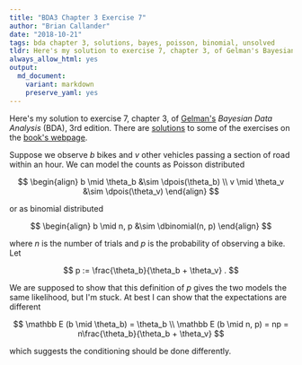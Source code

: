 ```yaml
---
title: "BDA3 Chapter 3 Exercise 7"
author: "Brian Callander"
date: "2018-10-21"
tags: bda chapter 3, solutions, bayes, poisson, binomial, unsolved 
tldr: Here's my solution to exercise 7, chapter 3, of Gelman's Bayesian Data Analysis (BDA), 3rd edition.
always_allow_html: yes
output: 
  md_document:
    variant: markdown
    preserve_yaml: yes
---
```


Here's my solution to exercise 7, chapter 3, of [Gelman's](https://andrewgelman.com/) *Bayesian Data Analysis* (BDA), 3rd edition. There are [solutions](http://www.stat.columbia.edu/~gelman/book/solutions.pdf) to some of the exercises on the [book's webpage](http://www.stat.columbia.edu/~gelman/book/).

<!--more-->

<div style="display:none">
  $\DeclareMathOperator{\dbinomial}{Binomial}
   \DeclareMathOperator{\dbern}{Bernoulli}
   \DeclareMathOperator{\dpois}{Poisson}
   \DeclareMathOperator{\dnorm}{Normal}
   \DeclareMathOperator{\dt}{t}
   \DeclareMathOperator{\dcauchy}{Cauchy}
   \DeclareMathOperator{\dexponential}{Exp}
   \DeclareMathOperator{\duniform}{Uniform}
   \DeclareMathOperator{\dgamma}{Gamma}
   \DeclareMathOperator{\dinvgamma}{InvGamma}
   \DeclareMathOperator{\invlogit}{InvLogit}
   \DeclareMathOperator{\logit}{Logit}
   \DeclareMathOperator{\ddirichlet}{Dirichlet}
   \DeclareMathOperator{\dbeta}{Beta}$
</div>



Suppose we observe $b$ bikes and $v$ other vehicles passing a section of road within an hour. We can model the counts as Poisson distributed 

$$
\begin{align}
  b \mid \theta_b &\sim \dpois(\theta_b)
  \\
  v \mid \theta_v &\sim \dpois(\theta_v)
\end{align}
$$

or as binomial distributed

$$
\begin{align}
  b \mid n, p &\sim \dbinomial(n, p)
\end{align}
$$

where $n$ is the number of trials and $p$ is the probability of observing a bike. Let 

$$
p := \frac{\theta_b}{\theta_b + \theta_v}
.
$$

We are supposed to show that this definition of $p$ gives the two models the same likelihood, but I'm stuck. 
At best I can show that the expectations are different

$$
\mathbb E (b \mid \theta_b) = \theta_b
\\
\mathbb E (b \mid n, p) = np = n\frac{\theta_b}{\theta_b + \theta_v}
$$

which suggests the conditioning should be done differently.
